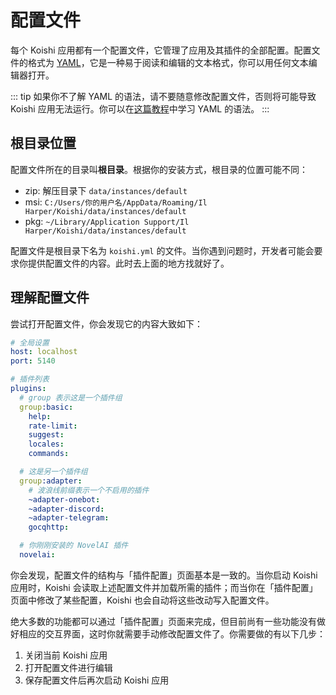 # 配置文件

每个 Koishi 应用都有一个配置文件，它管理了应用及其插件的全部配置。配置文件的格式为 [YAML](https://en.wikipedia.org/wiki/YAML)，它是一种易于阅读和编辑的文本格式，你可以用任何文本编辑器打开。

::: tip
如果你不了解 YAML 的语法，请不要随意修改配置文件，否则将可能导致 Koishi 应用无法运行。你可以在[这篇教程](https://www.runoob.com/w3cnote/yaml-intro.html)中学习 YAML 的语法。
:::

## 根目录位置

配置文件所在的目录叫**根目录**。根据你的安装方式，根目录的位置可能不同：

- zip: 解压目录下 `data/instances/default`
- msi: `C:/Users/你的用户名/AppData/Roaming/Il Harper/Koishi/data/instances/default`
- pkg: `~/Library/Application Support/Il Harper/Koishi/data/instances/default`

配置文件是根目录下名为 `koishi.yml` 的文件。当你遇到问题时，开发者可能会要求你提供配置文件的内容。此时去上面的地方找就好了。

## 理解配置文件

尝试打开配置文件，你会发现它的内容大致如下：

```yaml
# 全局设置
host: localhost
port: 5140

# 插件列表
plugins:
  # group 表示这是一个插件组
  group:basic:
    help:
    rate-limit:
    suggest:
    locales:
    commands:

  # 这是另一个插件组
  group:adapter:
    # 波浪线前缀表示一个不启用的插件
    ~adapter-onebot:
    ~adapter-discord:
    ~adapter-telegram:
    gocqhttp:

  # 你刚刚安装的 NovelAI 插件
  novelai:
```

你会发现，配置文件的结构与「插件配置」页面基本是一致的。当你启动 Koishi 应用时，Koishi 会读取上述配置文件并加载所需的插件；而当你在「插件配置」页面中修改了某些配置，Koishi 也会自动将这些改动写入配置文件。

绝大多数的功能都可以通过「插件配置」页面来完成，但目前尚有一些功能没有做好相应的交互界面，这时你就需要手动修改配置文件了。你需要做的有以下几步：

1. 关闭当前 Koishi 应用
2. 打开配置文件进行编辑
3. 保存配置文件后再次启动 Koishi 应用
